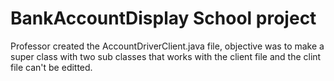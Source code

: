 # BankAccountDisplay School project
Professor created the AccountDriverClient.java file, objective was to make a super class with two sub classes
that works with the client file and the clint file can't be editted.
